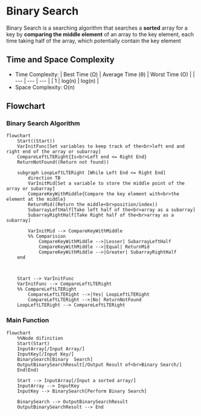 # Binary Search
Binary Search is a searching algorithm that searches a **sorted** array for a key by **comparing the middle element** of an array to the key element, each time taking half of the array, which  potentially contain the key element

## Time and Space Complexity
- Time Complexity:
    | Best Time (&#937;)    | Average Time (&#952;)     | Worst Time (O)    |
    | ---                   | ---                       | ---               |
    | 1                     | log(n)                    | log(n)            |
- Space Complexity:
    O(n)

## Flowchart
### Binary Search Algorithm
```mermaid
flowchart
    Start((Start))
    VarInitFunc[Set variables to keep track of the<br>left end and right end of the array or subarray]
    CompareLeftLTERight{Is<br>Left end <= Right End}
    ReturnNotFound((Return not found))
    
    subgraph LoopLeftLTERight [While Left End <= Right End]
        direction TB
        VarInitMid[Set a variable to store the middle point of the array or subarray]
        CompareKeyWithMiddle{Compare the key element with<br>the element at the middle}
        ReturnMid((Return the middle<br>position/index))
        SubarrayLeftHalf[Take left half of the<br>array as a subarray]
        SubarrayRightHalf[Take Right half of the<br>array as a subarray]
        
        VarInitMid --> CompareKeyWithMiddle
        %% Comparision
            CompareKeyWithMiddle -->|Lesser| SubarrayLeftHalf
            CompareKeyWithMiddle -->|Equal| ReturnMid
            CompareKeyWithMiddle -->|Greater| SubarrayRightHalf
    end
    
    

    Start --> VarInitFunc
    VarInitFunc --> CompareLeftLTERight
    %% CompareLeftLTERight
        CompareLeftLTERight -->|Yes| LoopLeftLTERight
        CompareLeftLTERight -->|No| ReturnNotFound
    LoopLeftLTERight --> CompareLeftLTERight
```

### Main Function
```mermaid
flowchart
    %%Node difinition
    Start(Start)
    InputArray[/Input Array/]
    InputKey[/Input Key/]
    BinarySearch[Binary  Search]
    OutputBinarySearchResult[/Output Result of<br>Binary Search/]
    End(End)

    Start --> InputArray[/Input a sorted array/]
    InputArray --> InputKey
    InputKey --> BinarySearch[Perform Binary Search]
    
    BinarySearch --> OutputBinarySearchResult
    OutputBinarySearchResult --> End
```